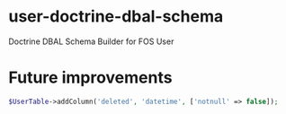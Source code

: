 # user-doctrine-dbal-schema
Doctrine DBAL Schema Builder for FOS User

# Future improvements
```php
$UserTable->addColumn('deleted', 'datetime', ['notnull' => false]);
```
